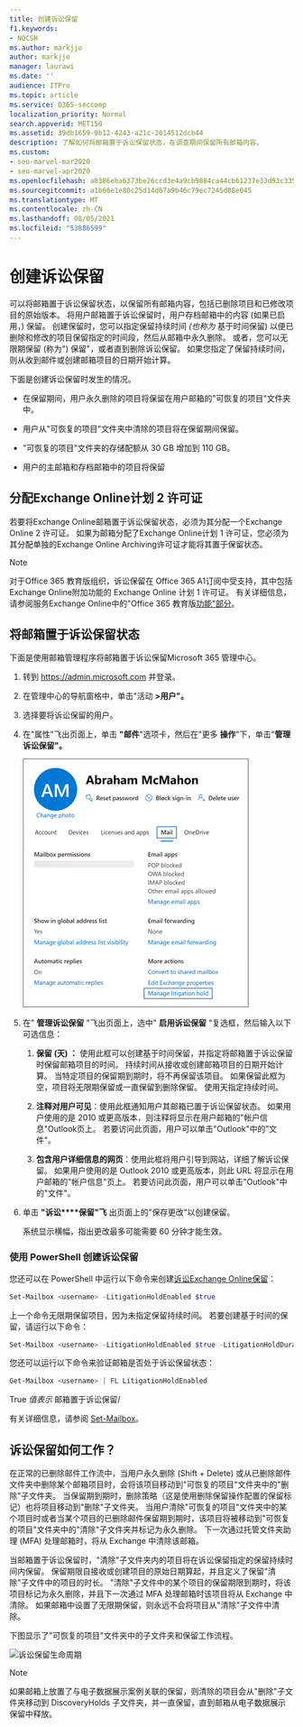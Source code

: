 ```yaml
---
title: 创建诉讼保留
f1.keywords:
- NOCSH
ms.author: markjjo
author: markjjo
manager: laurawi
ms.date: ''
audience: ITPro
ms.topic: article
ms.service: O365-seccomp
localization_priority: Normal
search.appverid: MET150
ms.assetid: 39db1659-0b12-4243-a21c-2614512dcb44
description: 了解如何将邮箱置于诉讼保留状态，在调查期间保留所有邮箱内容。
ms.custom:
- seo-marvel-mar2020
- seo-marvel-apr2020
ms.openlocfilehash: a8386eba6373be26ccd3e4a9cb9884ca44cb61237e33d93c33528db4b318c71e
ms.sourcegitcommit: a1b66e1e80c25d14d67a9b46c79ec7245d88e045
ms.translationtype: MT
ms.contentlocale: zh-CN
ms.lasthandoff: 08/05/2021
ms.locfileid: "53886599"
---
```

# <a name="create-a-litigation-hold"></a>创建诉讼保留

可以将邮箱置于诉讼保留状态，以保留所有邮箱内容，包括已删除项目和已修改项目的原始版本。 将用户邮箱置于诉讼保留时，用户存档邮箱中的内容 (如果已启用，) 保留。 创建保留时，您可以指定保留持续时间 *(也称为* 基于时间保留) 以便已删除和修改的项目保留指定的时间段，然后从邮箱中永久删除。 或者，您可以无限期保留 (称为") 保留"，或者直到删除诉讼保留。 如果您指定了保留持续时间，则从收到邮件或创建邮箱项目的日期开始计算。 
  
下面是创建诉讼保留时发生的情况。
  
- 在保留期间，用户永久删除的项目将保留在用户邮箱的"可恢复的项目"文件夹中。

- 用户从"可恢复的项目"文件夹中清除的项目将在保留期间保留。

- "可恢复的项目"文件夹的存储配额从 30 GB 增加到 110 GB。

- 用户的主邮箱和存档邮箱中的项目将保留

## <a name="assign-an-exchange-online-plan-2-license"></a>分配Exchange Online计划 2 许可证

若要将Exchange Online邮箱置于诉讼保留状态，必须为其分配一个Exchange Online 2 许可证。 如果为邮箱分配了Exchange Online计划 1 许可证，您必须为其分配单独的Exchange Online Archiving许可证才能将其置于保留状态。

> [!NOTE]
> 对于Office 365 教育版组织，诉讼保留在 Office 365 A1订阅中受支持，其中包括Exchange Online附加功能的 Exchange Online 计划 1 许可证。 有关详细信息，请参阅服务Exchange Online中的"Office 365 教育版[功能"部分](/office365/servicedescriptions/office-365-platform-service-description/office-365-education#exchange-online-features)。

## <a name="place-a-mailbox-on-litigation-hold"></a>将邮箱置于诉讼保留状态

下面是使用邮箱管理程序将邮箱置于诉讼保留Microsoft 365 管理中心。

1. 转到 <https://admin.microsoft.com> 并登录。

2. 在管理中心的导航窗格中，单击"活动 **>用户"。**

3. 选择要将诉讼保留的用户。

4. 在"属性"飞出页面上，单击 **"邮件**"选项卡，然后在"更多 **操作**"下，单击"**管理诉讼保留"。**

   ![单击用户属性飞出页的"邮件"选项卡上的"管理诉讼保留"](../media/M365AdminCenterLitHold1.png)

5. 在" **管理诉讼保留** "飞出页面上，选中" **启用诉讼保留** "复选框，然后输入以下可选信息：

    1. **保留 (天) ：** 使用此框可以创建基于时间保留，并指定将邮箱置于诉讼保留时保留邮箱项目的时间。 持续时间从接收或创建邮箱项目的日期开始计算。 当特定项目的保留期到期时，将不再保留该项目。 如果保留此框为空，项目将无限期保留或一直保留到删除保留。 使用天指定持续时间。

    2. **注释对用户可见**：使用此框通知用户其邮箱已置于诉讼保留状态。 如果用户使用的是 2010 或更高版本，则注释将显示在用户邮箱的"帐户信息"Outlook页上。 若要访问此页面，用户可以单击"Outlook"中的"文件"。 

    3. **包含用户详细信息的网页**：使用此框将用户引导到网站，详细了解诉讼保留。 如果用户使用的是 Outlook 2010 或更高版本，则此 URL 将显示在用户邮箱的"帐户信息"页上。 若要访问此页面，用户可以单击"Outlook"中的"文件"。 

6. 单击 **"诉讼****保留"飞** 出页面上的"保存更改"以创建保留。 

   系统显示横幅，指出更改最多可能需要 60 分钟才能生效。

### <a name="create-a-litigation-hold-using-powershell"></a>使用 PowerShell 创建诉讼保留

您还可以在 PowerShell 中运行以下命令来创建[诉讼Exchange Online保留](/powershell/exchange/connect-to-exchange-online-powershell)：

```powershell
Set-Mailbox <username> -LitigationHoldEnabled $true
```

上一个命令无限期保留项目，因为未指定保留持续时间。 若要创建基于时间的保留，请运行以下命令：

```powershell
Set-Mailbox <username> -LitigationHoldEnabled $true -LitigationHoldDuration <number of days>
```

您还可以运行以下命令来验证邮箱是否处于诉讼保留状态：

```powershell
Get-Mailbox <username> | FL LitigationHoldEnabled
```

True *值表示* 邮箱置于诉讼保留/

有关详细信息，请参阅 [Set-Mailbox](/powershell/module/exchange/set-mailbox)。

## <a name="how-does-litigation-hold-work"></a>诉讼保留如何工作？

在正常的已删除邮件工作流中，当用户永久删除 (Shift + Delete) 或从已删除邮件文件夹中删除某个邮箱项目时，会将该项目移动到"可恢复的项目"文件夹中的"删除"子文件夹。 当保留期到期时，删除策略（这是使用删除保留操作配置的保留标记）也将项目移动到"删除"子文件夹。 当用户清除"可恢复的项目"文件夹中的某个项目时或者当某个项目的已删除邮件保留期到期时，该项目将被移动到"可恢复的项目"文件夹中的"清除"子文件夹并标记为永久删除。 下一次通过托管文件夹助理 (MFA) 处理邮箱时，将从 Exchange 中清除该邮箱。

当邮箱置于诉讼保留时，"清除"子文件夹内的项目将在诉讼保留指定的保留持续时间内保留。 保留期限自接收或创建项目的原始日期算起，并且定义了保留"清除"子文件中的项目的时长。 "清除"子文件中的某个项目的保留期限到期时，将该项目标记为永久删除，并且下一次通过 MFA 处理邮箱时该项目将从 Exchange 中清除。 如果邮箱中设置了无限期保留，则永远不会将项目从"清除"子文件中清除。

下图显示了"可恢复的项目"文件夹中的子文件夹和保留工作流程。

![诉讼保留生命周期](../media/LitigationHoldLifeCycle.png)

> [!NOTE]
> 如果邮箱上放置了与电子数据展示案例关联的保留，则清除的项目会从"删除"子文件夹移动到 DiscoveryHolds 子文件夹，并一直保留，直到邮箱从电子数据展示保留中释放。
